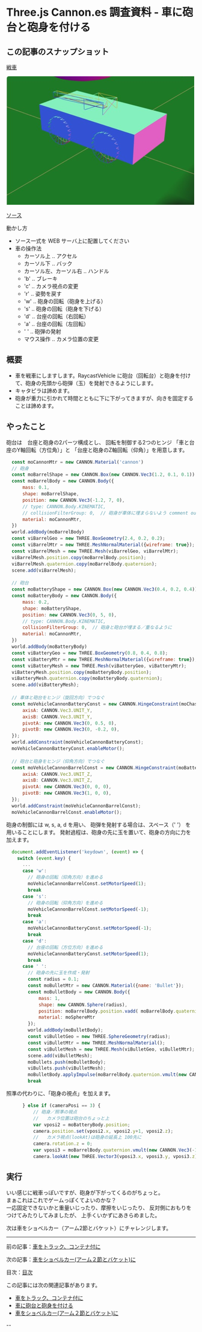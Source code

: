 # Three.js Cannon.es 調査資料 - 車に砲台と砲身を付ける

## この記事のスナップショット

[戦車](021/021.html)

![戦車](021/pic/021_ss.jpg)

[ソース](021/)

動かし方

- ソース一式を WEB サーバ上に配置してください
- 車の操作法
  - カーソル上 .. アクセル
  - カーソル下 .. バック
  - カーソル左、カーソル右 .. ハンドル
  - 'b' .. ブレーキ
  - 'c' .. カメラ視点の変更
  - 'r' .. 姿勢を戻す
  - 'w' .. 砲身の回転（砲身を上げる）
  - 's' .. 砲身の回転（砲身を下げる）
  - 'd' .. 台座の回転（右回転）
  - 'a' .. 台座の回転（左回転）
  - ' ' .. 砲弾の発射
  - マウス操作 .. カメラ位置の変更

## 概要

- 車を戦車にしますします。RaycastVehicle に砲台（回転台）と砲身を付けて、砲身の先頭から砲弾（玉）を発射できるようにします。
- キャタピラは諦めます。
- 砲身が重力に引かれて時間とともに下に下がってきますが、向きを固定することは諦めます。

## やったこと

砲台は　台座と砲身の2パーツ構成とし、
回転を制御する2つのヒンジ
「車と台座のY軸回転（方位角）」と
「台座と砲身のZ軸回転（仰角）」を用意します。

```js
  const moCannonMtr = new CANNON.Material('cannon')
  // 砲身
  const moBarrelShape = new CANNON.Box(new CANNON.Vec3(1.2, 0.1, 0.1))
  const moBarrelBody = new CANNON.Body({
      mass: 0.1,
      shape: moBarrelShape,
      position: new CANNON.Vec3(-1.2, 7, 0),
      // type: CANNON.Body.KINEMATIC,
      // collisionFilterGroup: 0,  // 砲身が車体に埋まらないよう comment out
      material: moCannonMtr,
  })
  world.addBody(moBarrelBody)
  const viBarrelGeo = new THREE.BoxGeometry(2.4, 0.2, 0.2);
  const viBarrelMtr = new THREE.MeshNormalMaterial({wireframe: true});
  const viBarrelMesh = new THREE.Mesh(viBarrelGeo, viBarrelMtr);
  viBarrelMesh.position.copy(moBarrelBody.position);
  viBarrelMesh.quaternion.copy(moBarrelBody.quaternion);
  scene.add(viBarrelMesh);

  // 砲台
  const moBatteryShape = new CANNON.Box(new CANNON.Vec3(0.4, 0.2, 0.4))
  const moBatteryBody = new CANNON.Body({
      mass: 0.2,
      shape: moBatteryShape,
      position: new CANNON.Vec3(0, 5, 0),
      // type: CANNON.Body.KINEMATIC,
      collisionFilterGroup: 0,  // 砲身と砲台が埋まる／重なるように
      material: moCannonMtr,
  })
  world.addBody(moBatteryBody)
  const viBatteryGeo = new THREE.BoxGeometry(0.8, 0.4, 0.8);
  const viBatteryMtr = new THREE.MeshNormalMaterial({wireframe: true});
  const viBatteryMesh = new THREE.Mesh(viBatteryGeo, viBatteryMtr);
  viBatteryMesh.position.copy(moBatteryBody.position);
  viBatteryMesh.quaternion.copy(moBatteryBody.quaternion);
  scene.add(viBatteryMesh);

  // 車体と砲台をヒンジ（旋回方向）でつなぐ
  const moVehicleCannonBatteryConst = new CANNON.HingeConstraint(moChassisBody, moBatteryBody, {
      axisA: CANNON.Vec3.UNIT_Y,
      axisB: CANNON.Vec3.UNIT_Y,
      pivotA: new CANNON.Vec3(0, 0.5, 0),
      pivotB: new CANNON.Vec3(0, -0.2, 0),
  });
  world.addConstraint(moVehicleCannonBatteryConst);
  moVehicleCannonBatteryConst.enableMotor();

  // 砲台と砲身をヒンジ（仰角方向）でつなぐ
  const moVehicleCannonBarrelConst = new CANNON.HingeConstraint(moBatteryBody, moBarrelBody, {
      axisA: CANNON.Vec3.UNIT_Z,
      axisB: CANNON.Vec3.UNIT_Z,
      pivotA: new CANNON.Vec3(0, 0, 0),
      pivotB: new CANNON.Vec3(1, 0, 0),
  });
  world.addConstraint(moVehicleCannonBarrelConst);
  moVehicleCannonBarrelConst.enableMotor();
```

砲身の制御には w, s, a, d を用い、
砲弾を発射する場合は、スペース（' '） を用いることにします。
発射過程は、砲身の先に玉を置いて、砲身の方向に力を加えます。

```js
  document.addEventListener('keydown', (event) => {
    switch (event.key) {
      ...
      case 'w':
        // 砲身の回転（仰角方向）を進める
        moVehicleCannonBarrelConst.setMotorSpeed(1);
        break
      case 's':
        // 砲身の回転（仰角方向）を進める
        moVehicleCannonBarrelConst.setMotorSpeed(-1);
        break
      case 'a':
        moVehicleCannonBatteryConst.setMotorSpeed(-1);
        break
      case 'd':
        // 台座の回転（方位方向）を進める
        moVehicleCannonBatteryConst.setMotorSpeed(1);
        break
      case ' ':
        // 砲身の先に玉を作成・発射
        const radius = 0.1;
        const moBulletMtr = new CANNON.Material({name: 'Bullet'});
        const moBulletBody = new CANNON.Body({
            mass: 1,
            shape: new CANNON.Sphere(radius),
            position: moBarrelBody.position.vadd( moBarrelBody.quaternion.vmult(new CANNON.Vec3(-1.5, 0, 0)) ),
            material: moSphereMtr
        });
        world.addBody(moBulletBody);
        const viBulletGeo = new THREE.SphereGeometry(radius);
        const viBulletMtr = new THREE.MeshNormalMaterial();
        const viBulletMesh = new THREE.Mesh(viBulletGeo, viBulletMtr);
        scene.add(viBulletMesh);
        moBullets.push(moBulletBody);
        viBullets.push(viBulletMesh);
        moBulletBody.applyImpulse(moBarrelBody.quaternion.vmult(new CANNON.Vec3(-100, 0, 0)));
        break
```

照準の代わりに、「砲身の視点」を加えます。

```js
      } else if (cameraPosi == 3) {
          // 砲身／照準の視点
          //   カメラ位置は砲台のちょっと上
          var vposi2 = moBatteryBody.position;
          camera.position.set(vposi2.x, vposi2.y+1, vposi2.z);
          //   カメラ視点(lookAt)は砲身の延長上 100先に
          camera.rotation.z = 0;
          var vposi3 = moBarrelBody.quaternion.vmult(new CANNON.Vec3(-1000, 0, 0));
          camera.lookAt(new THREE.Vector3(vposi3.x, vposi3.y, vposi3.z));
```

## 実行

いい感じに戦車っぽいですが、砲身が下がってくるのがちょっと。  
まぁこれはこれでゲームっぽくてよいのかな？  
一応固定できないかと重量いじったり、摩擦をいじったり、
反対側におもりをつけてみたりしてみましたが、
上手くいかずにあきらめました。

次は車をショベルカー（アーム2節とバケット）にチャレンジします。

------------------------------------------------------------

前の記事：[車をトラック、コンテナ付に](020.md)

次の記事：[車をショベルカー(アーム２節とバケット)に](022.md)

目次：[目次](000.md)

この記事には次の関連記事があります。

- [車をトラック、コンテナ付に](020.md)
- [車に砲台と砲身を付ける](021.md)
- [車をショベルカー(アーム２節とバケット)に](022.md)

--